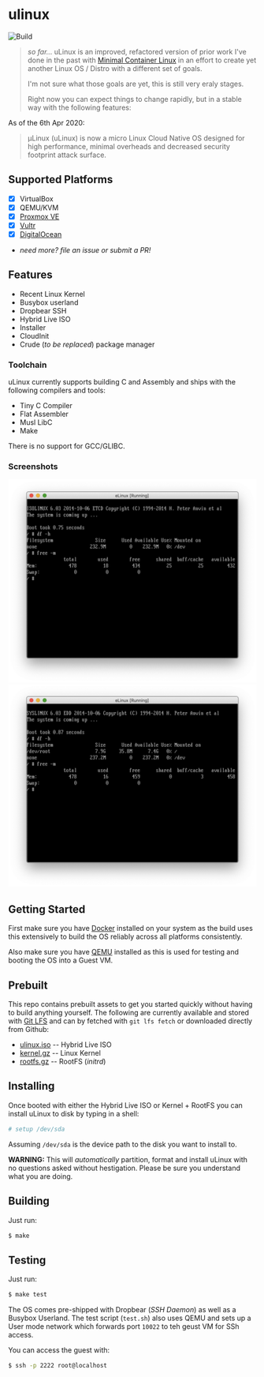 # ulinux

![Build](https://github.com/prologic/ulinux/workflows/Build/badge.svg)

> _so far..._ uLinux is an improved, refactored version of prior work I've done
> in the past with [Minimal Container Linux](https://github.com/prologic/minimcal-container-linux)
> in an effort to create yet another Linux OS / Distro with a different set of goals.
>
> I'm not sure what those goals are yet, this is still very eraly stages.
>
> Right now you can expect things to change rapidly, but in a stable way
> with the following features:

As of the 6th Apr 2020:

> µLinux (uLinux) is now a micro Linux Cloud Native OS designed for high performance, minimal overheads and decreased security footprint attack surface.

## Supported Platforms

- [X] VirtualBox
- [X] QEMU/KVM
- [X] [Proxmox VE](https://www.proxmox.com/en/proxmox-ve)
- [X] [Vultr](https://vultr.com)
- [X] [DigitalOcean](https://digitalocean.com)
- _need more? file an issue or submit a PR!_

## Features

- Recent Linux Kernel
- Busybox userland
- Dropbear SSH
- Hybrid Live ISO
- Installer
- CloudInit
- Crude (_to be replaced_) package  manager

### Toolchain

uLinux currently supports building C and Assembly and ships with the following compilers and tools:

- Tiny C Compiler
- Flat Assembler
- Musl LibC
- Make

There is no support for GCC/GLIBC.

### Screenshots

![screenshot-1](/screenshot-1.png?raw=true "Botting from the Hybrid Live ISO")
![screenshot-2](/screenshot-2.png?raw=true "After running `setup /dev/sda` to install to disk and booting from disk")

## Getting Started

First make sure you have [Docker](https://www.docker.com) installed on your
system as the build uses this extensively to build the OS reliably across
all platforms consistently.

Also make sure you have [QEMU](https://www.qemu.org/) installed as this is
used for testing and booting the OS into a Guest VM.

## Prebuilt

This repo contains prebuilt assets to get you started quickly without having
to build anything yourself. The following are currently available and stored
with [Git LFS](https://help.github.com/en/github/managing-large-files) and
can by fetched with `git lfs fetch` or downloaded directly from Github:

- [ulinux.iso](https://github.com/prologic/ulinux/blob/master/ulinux.iso) -- Hybrid Live ISO
- [kernel.gz](https://github.com/prologic/ulinux/blob/master/ulinux.iso) -- Linux Kernel
- [rootfs.gz](https://github.com/prologic/ulinux/blob/master/ulinux.iso) -- RootFS (_initrd_)

## Installing

Once booted with either the Hybrid Live ISO or Kernel + RootFS you can install
uLinux to disk by typing in a shell:

```sh
# setup /dev/sda
```

Assuming `/dev/sda` is the device path to the disk you want to install to.

**WARNING:** This will _automatically_ partition, format and install uLinux
             with no questions asked without hestigation. Please be sure you
             understand what you are doing.

## Building

Just run:

```sh
$ make
```

## Testing

Just run:

```sh
$ make test
```

The OS comes pre-shipped with Dropbear (_SSH Daemon_) as well as a Busybox
Userland. The test script (`test.sh`) also uses QEMU and sets up a User mode
network which forwards port `10022` to teh geust VM for SSh access.

You can access the guest with:

```sh
$ ssh -p 2222 root@localhost
```
